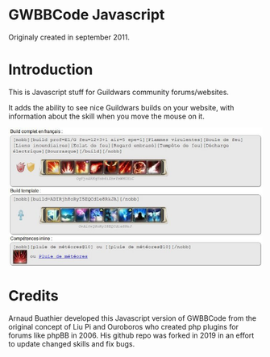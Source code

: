 GWBBCode Javascript
===================

Originaly created in september 2011.

Introduction
============
This is Javascript stuff for Guildwars community forums/websites.

It adds the ability to see nice Guildwars builds on your website, with information about the skill when you move the mouse on it.

![screen](public/screen.jpg)

Credits
=======
Arnaud Buathier developed this Javascript version of GWBBCode from the original concept of Liu Pi and Ouroboros who created php plugins for forums like phpBB in 2006. His github repo was forked in 2019 in an effort to update changed skills and fix bugs.

